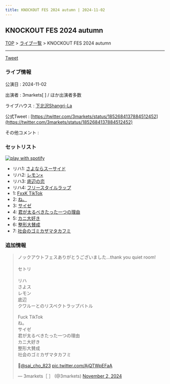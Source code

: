 ```yaml
---
title: KNOCKOUT FES 2024 autumn | 2024-11-02
---
```

## KNOCKOUT FES 2024 autumn

[TOP](/setlist/) > [ライブ一覧](lives.html) > KNOCKOUT FES 2024 autumn

___

<a href="https://twitter.com/share?ref_src=twsrc%5Etfw" data-text="3markets[ ]セットリスト > KNOCKOUT FES 2024 autumn" class="twitter-share-button" data-via="3markets" data-hashtags="3markets" data-related="3markets" data-show-count="false">Tweet</a>

### ライブ情報

公演日
:    2024-11-02

出演者
:    3markets[ ] / ほか出演者多数

ライブハウス
:    [下北沢Shangri-La](livehouse012.html)

公式Tweet
:    [https://twitter.com/3markets/status/1852684137884512452](https://twitter.com/3markets/status/1852684137884512452)

その他コメント
:    

### セットリスト


[![play with spotify](images/spotify-icon.png)](https://open.spotify.com/playlist/6NW1RbDD6q34NdqBUSLhyq)



*  リハ1: [さよならスーサイド](song013.html)
*  リハ2: [レモン×](song003.html)
*  リハ3: [底辺の恋](song008.html)
*  リハ4: [フリースタイルラップ](song074.html)
*  1: [FxxK TikTok](song082.html)
*  2: [ね。](song076.html)
*  3: [サイゼ](song004.html)
*  4: [君が太るべきたった一つの理由](song034.html)
*  5: [カニ大好き](song079.html)
*  6: [整形大賛成](song005.html)
*  7: [社会のゴミカザマタカフミ](song002.html)


### 追加情報



<blockquote class="twitter-tweet"><p lang="ja" dir="ltr">ノックアウトフェスありがとうございました…thank you quiet room!<br><br>セトリ<br><br>リハ<br>さよス<br>レモン<br>底辺<br>クワルーとのリスペクトラップバトル<br><br>Fuck TikTok<br>ね。<br>サイゼ<br>君が太るべきたった一つの理由<br>カニ大好き<br>整形大賛成<br>社会のゴミカザマタカフミ<br><br>📸<a href="https://twitter.com/sai_cho_823?ref_src=twsrc%5Etfw">@sai_cho_823</a> <a href="https://t.co/AjQTWpEFaA">pic.twitter.com/AjQTWpEFaA</a></p>&mdash; 3markets［ ］ (@3markets) <a href="https://twitter.com/3markets/status/1852684137884512452?ref_src=twsrc%5Etfw">November 2, 2024</a></blockquote>
<script async src="https://platform.twitter.com/widgets.js" charset="utf-8"></script>




<script async src="https://platform.twitter.com/widgets.js" charset="utf-8"></script>
